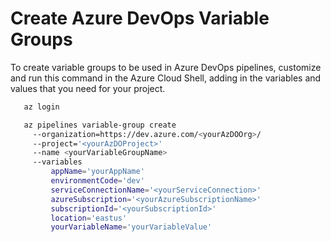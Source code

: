 # Create Azure DevOps Variable Groups

To create variable groups to be used in Azure DevOps pipelines, customize and run this command in the Azure Cloud Shell, adding in the variables and values that you need for your project.

``` bash
   az login

   az pipelines variable-group create 
     --organization=https://dev.azure.com/<yourAzDOOrg>/ 
     --project='<yourAzDOProject>' 
     --name <yourVariableGroupName>
     --variables 
         appName='yourAppName' 
         environmentCode='dev' 
         serviceConnectionName='<yourServiceConnection>' 
         azureSubscription='<yourAzureSubscriptionName>' 
         subscriptionId='<yourSubscriptionId>' 
         location='eastus' 
         yourVariableName='yourVariableValue'
```
